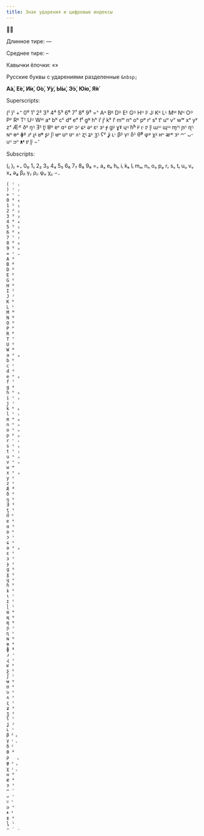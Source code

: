 ```yaml
---
title: Знак ударения и цифровые индексы
---
```


🙏🏻 

Длинное тире: —

Среднее тире: –

Кавычки ёлочки: «»

Русские буквы с ударениями разделенные `&nbsp;`

**А́а́,&nbsp;Е́е́,&nbsp;И́и́,&nbsp;О́о́,&nbsp;У́у́,&nbsp;Ы́ы́,&nbsp;Э́э́,&nbsp;Ю́ю́,&nbsp;Я́я́**

Superscripts:

(⁽ )⁾ +⁺ 0⁰ 1¹ 2² 3³ 4⁴ 5⁵ 6⁶ 7⁷ 8⁸ 9⁹ =⁼ Aᴬ Bᴮ Dᴰ Eᴱ Gᴳ Hᴴ Iᴵ Jᴶ Kᴷ Lᴸ Mᴹ Nᴺ Oᴼ Pᴾ Rᴿ Tᵀ Uᵁ Wᵂ aᵃ bᵇ cᶜ dᵈ eᵉ fᶠ gᵍ hʰ iⁱ jʲ kᵏ lˡ mᵐ nⁿ oᵒ pᵖ rʳ sˢ tᵗ uᵘ vᵛ wʷ xˣ yʸ zᶻ Æᴭ ðᶞ ŋᵑ Ǝᴲ ƫᶵ Ȣᴽ ɐᵄ ɑᵅ ɒᶛ ɔᵓ ɕᶝ əᵊ ɛᵋ ɜᶟ ɟᶡ ɡᶢ ɣˠ ɥᶣ ɦʱ ɨᶤ ɩᶥ ɪᶦ ɭᶩ ɯᵚ ɰᶭ ɱᶬ ɲᶮ ɳᶯ ɴᶰ ɵᶱ ɸᶲ ɹʴ ɻʵ ʁʶ ʂᶳ ʃᶴ ʉᶶ ʊᶷ ʋᶹ ʌᶺ ʐᶼ ʑᶽ ʒᶾ ʕˤ ʝᶨ ʟᶫ βᵝ γᵞ δᵟ θᶿ φᵠ χᵡ нᵸ ᴂᵆ ᴈᵌ ᴖᵔ ᴗᵕ ᴜᶸ ᴝᵙ ᴥᵜ ᵻᶧ ᶅᶪ −⁻

Subscripts:

(₍ )₎ +₊ 0₀ 1₁ 2₂ 3₃ 4₄ 5₅ 6₆ 7₇ 8₈ 9₉ =₌ aₐ eₑ hₕ iᵢ kₖ lₗ mₘ nₙ oₒ pₚ rᵣ sₛ tₜ uᵤ vᵥ xₓ əₔ βᵦ γᵧ ρᵨ φᵩ χᵪ −₋

```text
( ⁽ ₍
) ⁾ ₎
+ ⁺ ₊
0 ⁰ ₀
1 ¹ ₁
2 ² ₂
3 ³ ₃
4 ⁴ ₄
5 ⁵ ₅
6 ⁶ ₆
7 ⁷ ₇
8 ⁸ ₈
9 ⁹ ₉
= ⁼ ₌
A ᴬ
B ᴮ
D ᴰ
E ᴱ
G ᴳ
H ᴴ
I ᴵ
J ᴶ
K ᴷ
L ᴸ
M ᴹ
N ᴺ
O ᴼ
P ᴾ
R ᴿ
T ᵀ
U ᵁ
W ᵂ
a ᵃ ₐ
b ᵇ
c ᶜ
d ᵈ
e ᵉ ₑ
f ᶠ
g ᵍ
h ʰ ₕ
i ⁱ ᵢ
j ʲ
k ᵏ ₖ
l ˡ ₗ
m ᵐ ₘ
n ⁿ ₙ
o ᵒ ₒ
p ᵖ ₚ
r ʳ ᵣ
s ˢ ₛ
t ᵗ ₜ
u ᵘ ᵤ
v ᵛ ᵥ
w ʷ
x ˣ ₓ
y ʸ
z ᶻ
Æ ᴭ
ð ᶞ
ŋ ᵑ
Ǝ ᴲ
ƫ ᶵ
Ȣ ᴽ
ɐ ᵄ
ɑ ᵅ
ɒ ᶛ
ɔ ᵓ
ɕ ᶝ
ə ᵊ ₔ
ɛ ᵋ
ɜ ᶟ
ɟ ᶡ
ɡ ᶢ
ɣ ˠ
ɥ ᶣ
ɦ ʱ
ɨ ᶤ
ɩ ᶥ
ɪ ᶦ
ɭ ᶩ
ɯ ᵚ
ɰ ᶭ
ɱ ᶬ
ɲ ᶮ
ɳ ᶯ
ɴ ᶰ
ɵ ᶱ
ɸ ᶲ
ɹ ʴ
ɻ ʵ
ʁ ʶ
ʂ ᶳ
ʃ ᶴ
ʉ ᶶ
ʊ ᶷ
ʋ ᶹ
ʌ ᶺ
ʐ ᶼ
ʑ ᶽ
ʒ ᶾ
ʕ ˤ
ʝ ᶨ
ʟ ᶫ
β ᵝ ᵦ
γ ᵞ ᵧ
δ ᵟ
θ ᶿ
ρ   ᵨ
φ ᵠ ᵩ
χ ᵡ ᵪ
н ᵸ
ᴂ ᵆ
ᴈ ᵌ
ᴖ ᵔ
ᴗ ᵕ
ᴜ ᶸ
ᴝ ᵙ
ᴥ ᵜ
ᵻ ᶧ
ᶅ ᶪ
− ⁻ ₋
```
